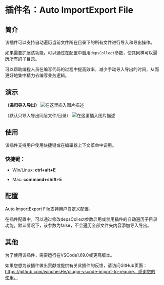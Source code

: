 # 插件名：Auto ImportExport File

## 简介
该插件可以支持自动遍历当前文件所在目录下的所有文件进行导入和导出操作。

如果需要扩展该功能，可以通过在配置中启用`depsCollect`参数，使其同样可以遍历所有的子目录。

可以帮助编程人员在编写代码的过程中提高效率，减少手动导入导出的时间，从而更好地集中精力去编写业务逻辑。

## 演示
**（递归导入导出）**
![在这里插入图片描述](https://img-blog.csdnimg.cn/a414d33bd2a94ac8bff6a6817980280c.gif)

（默认只导入导出同层文件/目录）
![在这里插入图片描述](https://img-blog.csdnimg.cn/a7cbd8f7993c43f4994541edfbdc808e.gif)

## 使用
该插件支持用户使用快捷键或在编辑器上下文菜单中调用。

### 快捷键：

- Win/Linux: **ctrl+alt+E**

- Mac: **command+shift+E**

## 配置
Auto ImportExport File支持用户自定义配置。

在插件配置中，可以通过修改depsCollect参数启用或禁用插件的自动遍历子目录功能。默认情况下，该参数为false，不会遍历全部文件夹内容添加导入导出。

## 其他
为了使用该插件，需要运行在VSCode1.69.0或更高版本。

如果您想为该插件做出贡献或提供有关此插件的反馈，请访问GitHub页面：https://github.com/winchesHe/plugin-vscode-import-to-require，感谢您的使用。